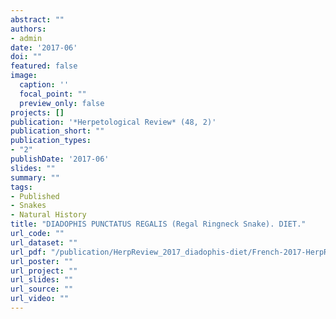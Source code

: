 ```yaml
---
abstract: ""
authors:
- admin
date: '2017-06'
doi: ""
featured: false
image:
  caption: ''
  focal_point: ""
  preview_only: false
projects: []
publication: '*Herpetological Review* (48, 2)'
publication_short: ""
publication_types:
- "2"
publishDate: '2017-06'
slides: ""
summary: ""
tags:
- Published
- Snakes
- Natural History
title: "DIADOPHIS PUNCTATUS REGALIS (Regal Ringneck Snake). DIET."
url_code: ""
url_dataset: ""
url_pdf: "/publication/HerpReview_2017_diadophis-diet/French-2017-HerpReview-48-June.pdf"
url_poster: ""
url_project: ""
url_slides: ""
url_source: ""
url_video: ""
---
```


